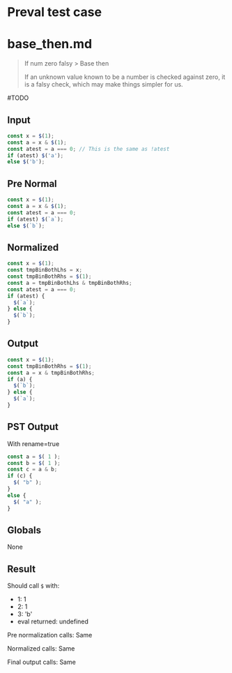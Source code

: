 # Preval test case

# base_then.md

> If num zero falsy > Base then
>
> If an unknown value known to be a number is checked against zero, it is a falsy check, which may make things simpler for us.

#TODO

## Input

`````js filename=intro
const x = $(1);
const a = x & $(1);
const atest = a === 0; // This is the same as !atest
if (atest) $('a');
else $('b');
`````

## Pre Normal

`````js filename=intro
const x = $(1);
const a = x & $(1);
const atest = a === 0;
if (atest) $(`a`);
else $(`b`);
`````

## Normalized

`````js filename=intro
const x = $(1);
const tmpBinBothLhs = x;
const tmpBinBothRhs = $(1);
const a = tmpBinBothLhs & tmpBinBothRhs;
const atest = a === 0;
if (atest) {
  $(`a`);
} else {
  $(`b`);
}
`````

## Output

`````js filename=intro
const x = $(1);
const tmpBinBothRhs = $(1);
const a = x & tmpBinBothRhs;
if (a) {
  $(`b`);
} else {
  $(`a`);
}
`````

## PST Output

With rename=true

`````js filename=intro
const a = $( 1 );
const b = $( 1 );
const c = a & b;
if (c) {
  $( "b" );
}
else {
  $( "a" );
}
`````

## Globals

None

## Result

Should call `$` with:
 - 1: 1
 - 2: 1
 - 3: 'b'
 - eval returned: undefined

Pre normalization calls: Same

Normalized calls: Same

Final output calls: Same
